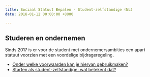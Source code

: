 ```yaml
---
title: Sociaal Statuut Bepalen - Student-zelfstandige (NL)
date: 2018-01-12 00:00:00 +0000

---
```

## Studeren en ondernemen

Sinds 2017 is er voor de student met ondernemersambities een apart statuut voorzien met een voordelige bijdrageregeling.

* [Onder welke voorwaarden kan je hiervan gebruikmaken?](http://www.xerius.be/blog/studeren-en-ondernemen-perfect-haalbaar-als-student-zelfstandige )
* [Starten als student-zelfstandige: wat betekent dat?](https://www.xerius.be/nl-be/zelfstandig-worden/statuut/student-ondernemer)